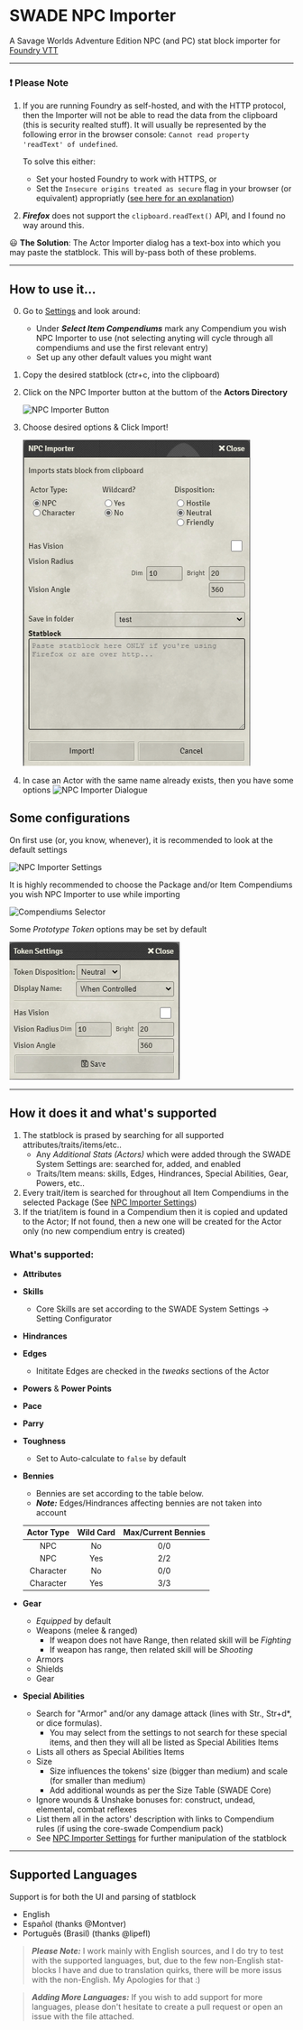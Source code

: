 # SWADE NPC Importer

A Savage Worlds Adventure Edition NPC (and PC) stat block importer for [Foundry VTT](https://foundryvtt.com)

---

### :exclamation: **Please Note**

1. If you are running Foundry as self-hosted, and with the HTTP protocol, then the Importer will not be able to read the data from the clipboard (this is security realted stuff). It will usually be represented by the following error in the browser console: `Cannot read property 'readText' of undefined`.

   To solve this either:

   - Set your hosted Foundry to work with HTTPS, or
   - Set the `Insecure origins treated as secure` flag in your browser (or equivalent) appropriatly ([see here for an explanation](https://github.com/arnonram/swade-npc-importer/issues/42#issuecomment-773385058))

2. **_Firefox_** does not support the `clipboard.readText()` API, and I found no way around this.

:smiley: **The Solution**: The Actor Importer dialog has a text-box into which you may paste the statblock. This will by-pass both of these problems.

---

## How to use it...

0. Go to [Settings](#some-configurations) and look around:

   - Under **_Select Item Compendiums_** mark any Compendium you wish NPC Importer to use (not selecting anyting will cycle through all compendiums and use the first relevant entry)
   - Set up any other default values you might want

1. Copy the desired statblock (ctr+c, into the clipboard)
2. Click on the NPC Importer button at the buttom of the **Actors Directory**

   ![NPC Importer Button](./readme_images/ActorImporterButton.png)

3. Choose desired options & Click Import!

   ![NPC Importer Dialogue](./readme_images/ActorImportDialogue.png)

4. In case an Actor with the same name already exists, then you have some options
   ![NPC Importer Dialogue](./readme_images/WhatToDoDialogue.png)

## Some configurations

On first use (or, you know, whenever), it is recommended to look at the default settings

![NPC Importer Settings](./readme_images/NpcImporterSettings.png)

It is highly recommended to choose the Package and/or Item Compendiums you wish NPC Importer to use while importing

![Compendiums Selector](./readme_images/NpcImporterSettingsCompendiumSelector.png)

Some _Prototype Token_ options may be set by default

![Compendiums Selector](./readme_images/NpcImporterSettingsTokenSettings.png)

---

## How it does it and what's supported

1. The statblock is prased by searching for all supported attributes/traits/items/etc..
   - Any _Additional Stats (Actors)_ which were added through the SWADE System Settings are: searched for, added, and enabled
   - Traits/Item means: skills, Edges, Hindrances, Special Abilities, Gear, Powers, etc..
2. Every trait/item is searched for throughout all Item Compendiums in the selected Package (See [NPC Importer Settings](#some-configurations))
3. If the triat/item is found in a Compendium then it is copied and updated to the Actor; If not found, then a new one will be created for the Actor only (no new compendium entry is created)

### What's supported:

- **Attributes**
- **Skills**
  - Core Skills are set according to the SWADE System Settings -> Setting Configurator
- **Hindrances**
- **Edges**
  - Inititate Edges are checked in the _tweaks_ sections of the Actor
- **Powers** & **Power Points**
- **Pace**
- **Parry**
- **Toughness**
  - Set to Auto-calculate to `false` by default
- **Bennies**

  - Bennies are set according to the table below.
  - **_Note:_** Edges/Hindrances affecting bennies are not taken into account

  | Actor Type | Wild Card | Max/Current Bennies |
  | :--------: | :-------: | :-----------------: |
  |    NPC     |    No     |         0/0         |
  |    NPC     |    Yes    |         2/2         |
  | Character  |    No     |         0/0         |
  | Character  |    Yes    |         3/3         |

- **Gear**
  - _Equipped_ by default
  - Weapons (melee & ranged)
    - If weapon does not have Range, then related skill will be _Fighting_
    - If weapon has range, then related skill will be _Shooting_
  - Armors
  - Shields
  - Gear
- **Special Abilities**
  - Search for "Armor" and/or any damage attack (lines with Str., Str+d\*, or dice formulas).
    - You may select from the settings to not search for these special items, and then they will all be listed as Special Abilities Items
  - Lists all others as Special Abilities Items
  - Size
    - Size influences the tokens' size (bigger than medium) and scale (for smaller than medium)
    - Add additional wounds as per the Size Table (SWADE Core)
  - Ignore wounds & Unshake bonuses for: construct, undead, elemental, combat reflexes
  - List them all in the actors' description with links to Compendium rules (if using the core-swade Compendium pack)
  - See [NPC Importer Settings](#some-configurations) for further manipulation of the statblock

---

## Supported Languages

Support is for both the UI and parsing of statblock

- English
- Español (thanks @Montver)
- Português (Brasil) (thanks @lipefl)

> **_Please Note:_** I work mainly with English sources, and I do try to test with the supported languages, but, due to the few non-English stat-blocks I have and due to translation quirks, there will be more issus with the non-English.
> My Apologies for that :)

> **_Adding More Languages:_** If you wish to add support for more languages, please don't hesitate to create a pull request or open an issue with the file attached.
